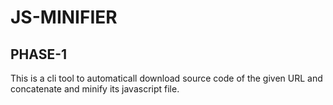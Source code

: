 # JS-MINIFIER

## PHASE-1

This is a cli tool to automaticall download source code of the given URL and concatenate and minify its javascript file.